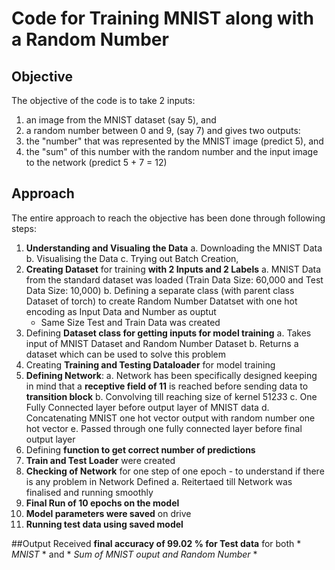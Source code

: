 # Code for Training MNIST along with a Random Number
## Objective
The objective of the code is to take 2 inputs:
  1. an image from the MNIST dataset (say 5), and
  2. a random number between 0 and 9, (say 7)
and gives two outputs:
  1. the "number" that was represented by the MNIST image (predict 5), and
  2. the "sum" of this number with the random number and the input image to the network (predict 5 + 7 = 12)

## Approach
The entire approach to reach the objective has been done through following steps:
  1. **Understanding and Visualing the Data**
    a. Downloading the MNIST Data
    b. Visualising the Data
    c. Trying out Batch Creation, 
  2. **Creating Dataset** for training **with 2 Inputs and 2 Labels**
    a. MNIST Data from the standard dataset was loaded (Train Data Size: 60,000 and Test Data Size: 10,000)
    b. Defining a separate class (with parent class Dataset of torch) to create Random Number Datatset with one hot encoding as Input Data and Number as ouptut
      - Same Size Test and Train Data was created 
  3. Defining **Dataset class for getting inputs for model training**
    a. Takes input of MNIST Dataset and Random Number Dataset
    b. Returns a dataset which can be used to solve this problem
  4. Creating **Training and Testing Dataloader** for model training 
  5. **Defining Network**:
    a. Network has been specifically designed keeping in mind that a **receptive field of 11** is reached before sending data to **transition block**
    b. Convolving till reaching size of kernel 512*3*3
    c. One Fully Connected layer before output layer of MNIST data
    d. Concatenating MNIST one hot vector output with random number one hot vector
    e. Passed through one fully connected layer before final output layer
  6. Defining **function to get correct number of predictions**
  7. **Train and Test Loader** were created
  8. **Checking of Network** for one step of one epoch - to understand if there is any problem in Network Defined
    a. Reitertaed till Network was finalised and running smoothly
  9. **Final Run of 10 epochs on the model**
  10. **Model parameters were saved** on drive
  11. **Running test data using saved model**
  
##Output
  Received **final accuracy of 99.02 % for Test data** for both * *MNIST* * and * *Sum of MNIST ouput and Random Number* *
